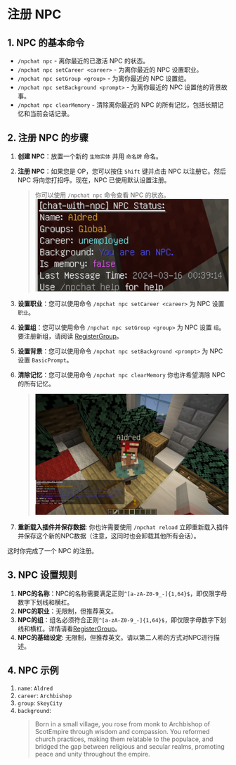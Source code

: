 # 注册 NPC

## 1. NPC 的基本命令

- `/npchat npc` - 离你最近的已激活 NPC 的状态。
- `/npchat npc setCareer <career>` - 为离你最近的 NPC 设置职业。
- `/npchat npc setGroup <group>` - 为离你最近的 NPC 设置组。
- `/npchat npc setBackground <prompt>` - 为离你最近的 NPC 设置他的背景故事。
- `/npchat npc clearMemory` - 清除离你最近的 NPC 的所有记忆，包括长期记忆和当前会话记录。

## 2. 注册 NPC 的步骤

1. **创建 NPC**：放置一个新的 `生物实体` 并用 `命名牌` 命名。
2. **注册 NPC**：如果您是 OP，您可以按住 `Shift` 键并点击 NPC 以注册它。然后 NPC 将向您打招呼。现在，NPC 已使用默认设置注册。
    
    > 你可以使用 `/npchat npc` 命令查看 NPC 的状态。
    ![new NPC](images/initnpc.png)

3. **设置职业**：您可以使用命令 `/npchat npc setCareer <career>` 为 NPC 设置 `职业`。
4. **设置组**：您可以使用命令 `/npchat npc setGroup <group>` 为 NPC 设置 `组`。要注册新组，请阅读 [RegisterGroup](RegisterGroup_zh.md)。
5. **设置背景**：您可以使用命令 `/npchat npc setBackground <prompt>` 为 NPC 设置 `BasicPrompt`。
6. **清除记忆**：您可以使用命令 `/npchat npc clearMemory` 你也许希望清除 NPC 的所有记忆。

    >![set NPC](images/newnpc.png)

7. **重新载入插件并保存数据**: 你也许需要使用 `/npchat reload` 立即重新载入插件并保存这个新的NPC数据（注意，这同时也会卸载其他所有会话）。

这时你完成了一个 NPC 的注册。

## 3. NPC 设置规则

1. **NPC的名称**：NPC的名称需要满足正则`^[a-zA-Z0-9_-]{1,64}$`，即仅限字母数字下划线和横杠。
2. **NPC的职业**：无限制，但推荐英文。
3. **NPC的组**：组名必须符合正则`^[a-zA-Z0-9_-]{1,64}$`，即仅限字母数字下划线和横杠。详情请看[RegisterGroup](RegisterGroup_zh.md)。
4. **NPC的基础设定**: 无限制，但推荐英文。请以第二人称的方式对NPC进行描述。

## 4. NPC 示例

1. `name`: `Aldred`
2. `career`: `Archbishop`
3. `group`: `SkeyCity`
4. `background`:
    >Born in a small village, you rose from monk to Archbishop of ScotEmpire through wisdom and compassion. You reformed church practices, making them relatable to the populace, and bridged the gap between religious and secular realms, promoting peace and unity throughout the empire.

